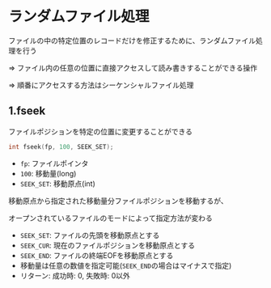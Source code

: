 # ランダムファイル処理
ファイルの中の特定位置のレコードだけを修正するために、ランダムファイル処理を行う

=> ファイル内の任意の位置に直接アクセスして読み書きすることができる操作

=> 順番にアクセスする方法はシーケンシャルファイル処理

## 1.fseek
ファイルポジションを特定の位置に変更することができる

```c
int fseek(fp, 100, SEEK_SET);
```
- `fp`: ファイルポインタ
- `100`: 移動量(long)
- `SEEK_SET`: 移動原点(int)

移動原点から指定された移動量分ファイルポジションを移動するが、

オープンされているファイルのモードによって指定方法が変わる

- `SEEK_SET`: ファイルの先頭を移動原点とする
- `SEEK_CUR`: 現在のファイルポジションを移動原点とする
- `SEEK_END`: ファイルの終端EOFを移動原点とする
- 移動量は任意の数値を指定可能(`SEEK_END`の場合はマイナスで指定)
- リターン: 成功時: 0, 失敗時: 0以外

